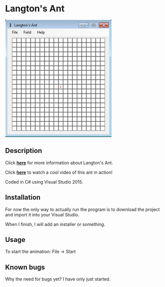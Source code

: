 # Langton's Ant
![ss](https://raw.githubusercontent.com/IvanRistovic/langton-ant/master/screenshots/2016-12-20.png)

## Description
Click **[here](https://en.wikipedia.org/wiki/Langton's_ant)** for more information about Langton's Ant.

Click **[here](https://www.youtube.com/watch?v=NWBToaXK5T0)** to watch a cool video of this ant in action!

Coded in C# using Visual Studio 2015.

## Installation
For now the only way to actually run the program is to download the project and import it into your Visual Studio.

When I finish, I will add an installer or something.

## Usage
To start the animation: File -> Start

## Known bugs
Why the need for bugs yet? I have only just started.
